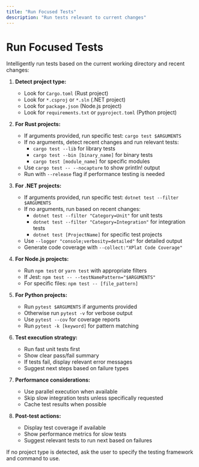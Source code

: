 ```yaml
---
title: "Run Focused Tests"
description: "Run tests relevant to current changes"
---
```


# Run Focused Tests

Intelligently run tests based on the current working directory and recent changes:

1. **Detect project type:**
   - Look for `Cargo.toml` (Rust project)
   - Look for `*.csproj` or `*.sln` (.NET project)
   - Look for `package.json` (Node.js project)
   - Look for `requirements.txt` or `pyproject.toml` (Python project)

2. **For Rust projects:**
   - If arguments provided, run specific test: `cargo test $ARGUMENTS`
   - If no arguments, detect recent changes and run relevant tests:
     - `cargo test --lib` for library tests
     - `cargo test --bin [binary_name]` for binary tests
     - `cargo test [module_name]` for specific modules
   - Use `cargo test -- --nocapture` to show println! output
   - Run with `--release` flag if performance testing is needed

3. **For .NET projects:**
   - If arguments provided, run specific test: `dotnet test --filter $ARGUMENTS`
   - If no arguments, run based on recent changes:
     - `dotnet test --filter "Category=Unit"` for unit tests
     - `dotnet test --filter "Category=Integration"` for integration tests
     - `dotnet test [ProjectName]` for specific test projects
   - Use `--logger "console;verbosity=detailed"` for detailed output
   - Generate code coverage with `--collect:"XPlat Code Coverage"`

4. **For Node.js projects:**
   - Run `npm test` or `yarn test` with appropriate filters
   - If Jest: `npm test -- --testNamePattern="$ARGUMENTS"`
   - For specific files: `npm test -- [file_pattern]`

5. **For Python projects:**
   - Run `pytest $ARGUMENTS` if arguments provided
   - Otherwise run `pytest -v` for verbose output
   - Use `pytest --cov` for coverage reports
   - Run `pytest -k [keyword]` for pattern matching

6. **Test execution strategy:**
   - Run fast unit tests first
   - Show clear pass/fail summary
   - If tests fail, display relevant error messages
   - Suggest next steps based on failure types

7. **Performance considerations:**
   - Use parallel execution when available
   - Skip slow integration tests unless specifically requested
   - Cache test results when possible

8. **Post-test actions:**
   - Display test coverage if available
   - Show performance metrics for slow tests
   - Suggest relevant tests to run next based on failures

If no project type is detected, ask the user to specify the testing framework and command to use.
